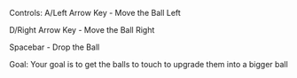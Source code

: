 Controls:
A/Left Arrow Key - Move the Ball Left

D/Right Arrow Key - Move the Ball Right

Spacebar - Drop the Ball

Goal:
Your goal is to get the balls to touch to upgrade them into a bigger ball

